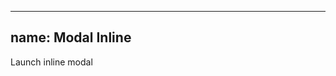 
---
name: Modal Inline
---
<p><a data-fancybox-href="#Modal" class="fancybox">Launch inline modal</a>
  <div id="Modal" style="display:none;">
    <h3>Login form</h3>
    <form>
      <div class="input-group">
        <input type="text" placeholder="Email" class="text-input"/>
        <input type="password" placeholder="Password" class="text-input"/>
      </div>
      <button class="btn btn--primary btn--full"><em class="fa fa-lock fa-lg"></em>Log in</button>
      <p><a href="#" class="float--right">Forgot password?</a>
        <label class="label-checkbox">
          <input type="checkbox"/>Stay signed in
        </label>
      </p>
    </form>
  </div>
</p>
